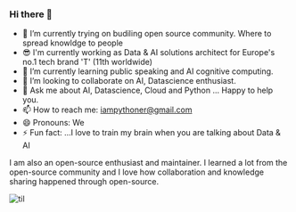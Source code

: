 ### Hi there 👋


- 🔭 I’m currently trying on budiling open source community. Where to spread knowldge to people 
- :sunglasses: I'm currently working as Data & AI solutions architect for Europe's no.1 tech brand 'T' (11th worldwide) 
- 🌱 I’m currently learning public speaking and AI cognitive computing. 
- 👯 I’m looking to collaborate on AI, Datascience enthusiast.  
- 💬 Ask me about AI, Datascience, Cloud and Python ... Happy to help you.
- 📫 How to reach me: iampythoner@gmail.com
- 😄 Pronouns: We
- ⚡ Fun fact: ...I love to train my brain when you are talking about Data & AI 

I am also an open-source enthusiast and maintainer. I learned a lot from the open-source community and I love how collaboration and knowledge sharing happened through open-source.




![til](https://media.giphy.com/media/zgduo4kWRRDVK/giphy.gif)
                    

                             






